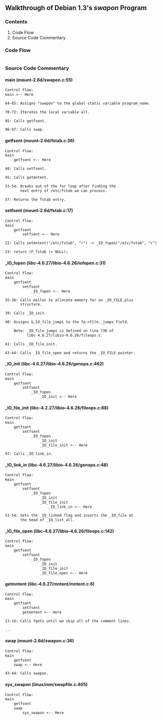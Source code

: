 ## Walkthrough of Debian 1.3's _swapon_ Program

### Contents

1. Code Flow
2. Source Code Commentary

### Code Flow

```txt
```

### Source Code Commentary

#### main (mount-2.6d/swapon.c:55)

```txt
Control Flow:
main <-- Here

64-65: Assigns "swapon" to the global static variable program_name.

70-72: Iterates the local variable all.

95: Calls getfsent.

96-97: Calls swap.
```

#### getfsent (mount-2.6d/fstab.c:36)

```txt
Control Flow:
main
    getfsent <-- Here

40: Calls setfsent.

45: Calls getmntent.

53-54: Breaks out of the for loop after finding the
       next entry of /etc/fstab we can process.

57: Returns the fstab entry.
```

#### setfsent (mount-2.6d/fstab.c:17)

```txt
Control Flow:
main
    getfsent
        setfsent <-- Here

22: Calls setmntent("/etc/fstab", "r") -> _IO_fopen("/etc/fstab", "r").

23: return (F_fstab != NULL);
```

#### \_IO\_fopen (libc-4.6.27/libio-4.6.26/iofopen.c:31)

```txt
Control Flow:
main
    getfsent
        setfsent
            _IO_fopen <-- Here

35-36: Calls malloc to allocate memory for an _IO_FILE_plus
       structure.

39: Calls _IO_init.

40: Assigns &_IO_file_jumps to the fp->file._jumps field.

    Note: _IO_file_jumps is defined on line 738 of
          libc-4.6.27/libio-4.6.26/fileops.c.

41: Calls _IO_file_init.

43-44: Calls _IO_file_open and returns the _IO_FILE pointer.
```

#### \_IO\_init (libc-4.6.27/libio-4.6.26/genops.c:462)

```txt
Control Flow:
main
    getfsent
        setfsent
            _IO_fopen
                _IO_init <-- Here
```

#### \_IO\_file\_init (libc-4.2.27/libio-4.6.26/fileops.c:88)

```txt
Control Flow:
main
    getfsent
        setfsent
            _IO_fopen
                _IO_init
                _IO_file_init <-- Here

97: Calls _IO_link_in.
```

#### \_IO\_link\_in (libc-4.6.27/libio-4.6.26/genops.c:48)

```txt
Control Flow:
main
    getfsent
        setfsent
            _IO_fopen
                _IO_init
                _IO_file_init
                    _IO_link_in <-- Here

51-54: Sets the _IO_linked flag and inserts the _IO_file at
       the head of _IO_list_all.
```

#### \_IO\_file\_open (libc-4.6.27/libio-4.6.26/fileops.c:142)

```txt
Control Flow:
main
    getfsent
        setfsent
            _IO_fopen
                _IO_init
                _IO_file_init
                _IO_file_open <-- Here
```

#### getmntent (libc-4.6.27/mntent/mntent.c:6)

```txt
Control Flow:
main
    getfsent
        setfsent
        getmntent <-- Here

13-16: Calls fgets until we skip all of the comment lines.

...
```

#### swap (mount-2.6d/swapon.c:36)

```txt
Control Flow:
main
    getfsent
    swap <-- Here

43-44: Calls swapon.
```

#### sys\_swapon (linux/mm/swapfile.c:405)

```txt
Control Flow:
main
    getfsent
    swap
        sys_swapon <-- Here
```
